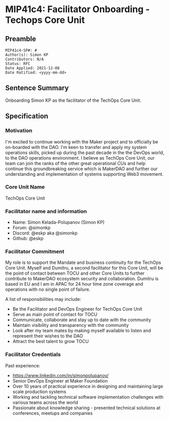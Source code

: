# MIP41c4: Facilitator Onboarding - Techops Core Unit

## Preamble

```
MIP41c4-SP#: #
Author(s): Simon KP
Contributors: N/A
Status: RFC
Date Applied: 2021-12-08
Date Ratified: <yyyy-mm-dd>
```

## Sentence Summary

Onboarding Simon KP as the facilitator of the TechOps Core Unit.

## Specification

### Motivation

I'm excited to continue working with the Maker project and to officially be on-boarded with the DAO. I'm keen to transfer and apply my system operations skills, picked up during the past decade in the the DevOps world, to the DAO operations environment. I believe as TechOps Core Unit, our team can join the ranks of the other great operational CUs and help continue this groundbreaking service which is MakerDAO and further our understanding and implementation of systems supporting Web3 movement.

### Core Unit Name

TechOps Core Unit

### Facilitator name and information

- Name: Simon Kelada-Polupanov (Simon KP)
- Forum: @simonkp
- Discord: @eskp aka @simonkp
- Github: @eskp

### Facilitator Commitment

My role is to support the Mandate and business continuity for the TechOps Core Unit.
Myself and Dumitru, a second facilitator for this Core Unit, will be the point of contact between TOCU and other Core Units to further contribute to MakerDAO ecosystem security and collaboration. Dumitru is based in EU and I am in APAC for 24 hour time zone coverage and operations with no single point of failure.

A list of responsibilities may include:

- Be the Facilitator and DevOps Engineer for TechOps Core Unit
- Serve as main point of contact for TOCU
- Communicate, collaborate and stay up to date with the community
- Maintain visibility and transparency with the community
- Look after my team mates by making myself available to listen and represent their wishes to the DAO
- Attract the best talent to grow TOCU

### Facilitator Credentials

Past experience:

- https://www.linkedin.com/in/simonpolupanov/
- Senior DevOps Engineer at Maker Foundation
- Over 10 years of practical experience in designing and maintaining large scale production systems
- Working and tackling technical software implementation challenges with various teams across the world
- Passionate about knowledge sharing - presented technical solutions at conferences, meetups and companies 
